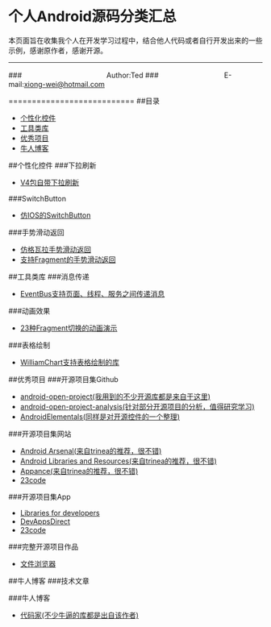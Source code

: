 个人Android源码分类汇总
====================

本页面旨在收集我个人在开发学习过程中，结合他人代码或者自行开发出来的一些示例，感谢原作者，感谢开源。
****
###　　　　　　　　　　　　Author:Ted
###　　　　　　　　　 E-mail:xiong-wei@hotmail.com

===========================
##<a name="home"/>目录
* [个性化控件](#widget)
* [工具类库](#tool)
* [优秀项目](#project)
* [牛人博客](#blog)



##<a name="widget"/>个性化控件
###下拉刷新
* [V4包自带下拉刷新](https://github.com/xiongwei-git/V4PullToRefreshDemo "系统自带的下拉刷新")


###SwitchButton
* [仿IOS的SwitchButton](https://github.com/Issacw0ng/SwitchButton "支持滑动和动画")  


###手势滑动返回
* [仿格瓦拉手势滑动返回](https://github.com/Issacw0ng/SwipeBackLayout "支持手势滑动返回的Activity")
* [支持Fragment的手势滑动返回](http://pan.baidu.com/s/1qW0UPJY "支持Activity和Fragment")


##<a name="tool"/>工具类库
###消息传递
* [EventBus支持页面、线程、服务之间传递消息](https://github.com/greenrobot/EventBus "支持页面、线程、服务之间传递消息")  


###动画效果
* [23种Fragment切换的动画演示](https://github.com/DesarrolloAntonio/FragmentTransactionExtended "23种Fragment切换的动画演示") 
 


###表格绘制
* [WilliamChart支持表格绘制的库](https://github.com/diogobernardino/WilliamChart "23种Fragment切换的动画演示") 



##<a name="project"/>优秀项目
###开源项目集Github
* [android-open-project(我用到的不少开源库都是来自于这里)](https://github.com/Trinea/android-open-project "android-open-project") 
* [android-open-project-analysis(针对部分开源项目的分析，值得研究学习)](https://github.com/android-cn/android-open-project-analysis "android-open-project-analysis") 
* [AndroidElementals(同样是对开源控件的一个整理)](https://github.com/cesards/AndroidElementals "AndroidElementals") 


###开源项目集网站
* [Android Arsenal(来自trinea的推荐，很不错)](https://android-arsenal.com/ "Android Arsenal")
* [Android Libraries and Resources(来自trinea的推荐，很不错)](http://alamkanak.github.io/android-libraries-and-resources/ "Android Libraries and Resources")
* [Appance(来自trinea的推荐，很不错)](http://www.appance.com/ "appance")
* [23code](http://www.23code.com/ "23code")



###开源项目集App
* [Libraries for developers](https://play.google.com/store/apps/details?id=com.desarrollodroide.repos "Libraries")
* [DevAppsDirect](https://play.google.com/store/apps/details?id=com.inappsquared.devappsdirect "DevAppsDirect")
* [23code](https://play.google.com/store/apps/details?id=com.ttcode.appdirect "23code")


###完整开源项目作品
* [文件浏览器](https://github.com/nexes/Android-File-Manager "Android-File-Manager")



##<a name="blog"/>牛人博客
###技术文章

###牛人博客
* [代码家(不少牛逼的库都是出自该作者)](http://daimajia.com/ "代码家") 


